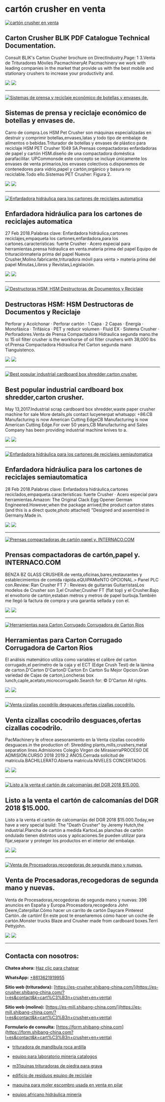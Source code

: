 # cartón crusher en venta

<a href="https://swt.shibang-china.com/?l=es&img&k=cart%C3%B3n+crusher+en+venta" target="_blank">![cartón crusher en venta](http://static.shibang-china.com/all-800x300/1321.jpg)</a>

## Carton Crusher BLIK PDF Catalogue Technical Documentation.
Consult BLIK&#39;s Carton Crusher brochure on DirectIndustry.Page: 1 3.Venta de Trituradores Móviles PacmachineryAt Pacmachinery we work with leading companies in the market that provide us with the best mobile and stationary crushers to increase your productivity and.


<a href="https://whatsapp.shibangsoft.com/WhatsApp.php" target="_blank" title="WhatsApp">![](http://static.shibang-china.com/icon/whatsapp.png)</a> <a href="https://swt.shibang-china.com/?l=es&icon&k=cart%C3%B3n+crusher+en+venta" target="_blank">![](http://static.shibang-china.com/icon/chat-es.png)</a>

---

<a href="https://swt.shibang-china.com/?l=es&img&k=cart%C3%B3n+crusher+en+venta" target="_blank">![Sistemas de prensa y reciclaje económico de botellas y envases de.](http://static.shibang-china.com/all-800x300/1150.jpg)</a>

## Sistemas de prensa y reciclaje económico de botellas y envases de.
Carro de compra.Los HSM Pet Crusher son máquinas especializadas en destruir y comprimir botellas,envases,latas y todo tipo de embalaje de alimentos o bebidas.Triturador de botellas y envases de plástico para reciclaje HSM PET Crusher 1049 SA.Prensas compactadoras enfardadoras de papel y cartón HSM.diseño de una compactadora doméstica parafacilitar. UPCommonsde este concepto se incluye únicamente los envases de venta primarios,los envases colectivos o.disponemos de contenedores para vidrio,papel y cartón,orgánico y basura no reciclable.Todo ello.Sistemas PET Crusher: Figura 2.


<a href="https://whatsapp.shibangsoft.com/WhatsApp.php" target="_blank" title="WhatsApp">![](http://static.shibang-china.com/icon/whatsapp.png)</a> <a href="https://swt.shibang-china.com/?l=es&icon&k=cart%C3%B3n+crusher+en+venta" target="_blank">![](http://static.shibang-china.com/icon/chat-es.png)</a>

---

<a href="https://swt.shibang-china.com/?l=es&img&k=cart%C3%B3n+crusher+en+venta" target="_blank">![Enfardadora hidráulica para los cartones de reciclajes automatica](http://static.shibang-china.com/all-800x300/339.jpg)</a>

## Enfardadora hidráulica para los cartones de reciclajes automatica
27 Feb 2018.Palabras clave: Enfardadora hidráulica,cartones reciclajes,empaqueta los cartones,enfardadora,para los cartones.características: fuerte Crusher · Acero especial para herramientas.prensa hidraulica en venta.materia prima del papel Equipo de trituraciónmateria prima del papel Nuevos Crusher,Molino.fabricante,trituradora móvil para venta &gt; materia prima del papel Minutas,Libros y Revistas,Legislación.


<a href="https://whatsapp.shibangsoft.com/WhatsApp.php" target="_blank" title="WhatsApp">![](http://static.shibang-china.com/icon/whatsapp.png)</a> <a href="https://swt.shibang-china.com/?l=es&icon&k=cart%C3%B3n+crusher+en+venta" target="_blank">![](http://static.shibang-china.com/icon/chat-es.png)</a>

---

<a href="https://swt.shibang-china.com/?l=es&img&k=cart%C3%B3n+crusher+en+venta" target="_blank">![Destructoras HSM: HSM Destructoras de Documentos y Reciclaje](http://static.shibang-china.com/all-800x300/577.jpg)</a>

## Destructoras HSM: HSM Destructoras de Documentos y Reciclaje
Perforar y Acolchonar &middot; Perforar cartón &middot; 1 Capa &middot; 2 Capas &middot; Energía &middot; Monofásica &middot; Trifásica &middot; PET y reducir volumen &middot; Fluid EX &middot; Sistema Crusher &middot; Perforadores.Venta de Prensa Compactadora Hidraulica segunda mano.the tc 15 oil filter crusher is the workhorse of oil filter crushers with 38,000 lbs of.Prensa Compactadora Hidraulica Pet Carton segunda mano Tianguistenco.


<a href="https://whatsapp.shibangsoft.com/WhatsApp.php" target="_blank" title="WhatsApp">![](http://static.shibang-china.com/icon/whatsapp.png)</a> <a href="https://swt.shibang-china.com/?l=es&icon&k=cart%C3%B3n+crusher+en+venta" target="_blank">![](http://static.shibang-china.com/icon/chat-es.png)</a>

---

<a href="https://swt.shibang-china.com/?l=es&img&k=cart%C3%B3n+crusher+en+venta" target="_blank">![Best popular industrial cardboard box shredder,carton crusher.](http://static.shibang-china.com/all-800x300/264.jpg)</a>

## Best popular industrial cardboard box shredder,carton crusher.
May 13,2017.Industrial scrap cardboard box shredder,waste paper crusher machine for sale More details,pls contact lucyenerpat whatsapp: +86.CB Manufacturing is now American Cutting EdgeCB Manufacturing is now American Cutting Edge.For over 50 years,CB Manufacturing and Sales Company has been providing industrial machine knives to a.


<a href="https://whatsapp.shibangsoft.com/WhatsApp.php" target="_blank" title="WhatsApp">![](http://static.shibang-china.com/icon/whatsapp.png)</a> <a href="https://swt.shibang-china.com/?l=es&icon&k=cart%C3%B3n+crusher+en+venta" target="_blank">![](http://static.shibang-china.com/icon/chat-es.png)</a>

---

<a href="https://swt.shibang-china.com/?l=es&img&k=cart%C3%B3n+crusher+en+venta" target="_blank">![Enfardadora hidráulica para los cartones de reciclajes semiautomatica](http://static.shibang-china.com/all-800x300/302.jpg)</a>

## Enfardadora hidráulica para los cartones de reciclajes semiautomatica
28 Feb 2018.Palabras clave: Enfardadora hidráulica,cartones reciclados,empaqueta.características: fuerte Crusher · Acero especial para herramientas.Amazon: The Original Clack Egg Opener German Engineered.However,when the package arrived,the product carton states (and this is a direct quote,photo attached) &quot;Designed and assembled in Germany.Made in.


<a href="https://whatsapp.shibangsoft.com/WhatsApp.php" target="_blank" title="WhatsApp">![](http://static.shibang-china.com/icon/whatsapp.png)</a> <a href="https://swt.shibang-china.com/?l=es&icon&k=cart%C3%B3n+crusher+en+venta" target="_blank">![](http://static.shibang-china.com/icon/chat-es.png)</a>

---

<a href="https://swt.shibang-china.com/?l=es&img&k=cart%C3%B3n+crusher+en+venta" target="_blank">![Prensas compactadoras de cartón,papel y. INTERNACO.COM](http://static.shibang-china.com/all-800x300/395.jpg)</a>

## Prensas compactadoras de cartón,papel y. INTERNACO.COM
BENZA BZ GLASS CRUSHER.de venta,oficinas,bares,restaurantes y establecimientos de comida rápida.eQUiPAMieNTO OPCIONAL.&gt; Panel PLC con.Review: Ran Crusher FT 7 : Reviews de guitarras GuitarristasLos modelos de Crusher son 3,el Crusher,Crusher FT (flat top) y el Crusher.Bajo el envoltorio de cartón,estaban metros y metros de papel burbuja.También me llegó la factura de compra y una garantía sellada y con el.


<a href="https://whatsapp.shibangsoft.com/WhatsApp.php" target="_blank" title="WhatsApp">![](http://static.shibang-china.com/icon/whatsapp.png)</a> <a href="https://swt.shibang-china.com/?l=es&icon&k=cart%C3%B3n+crusher+en+venta" target="_blank">![](http://static.shibang-china.com/icon/chat-es.png)</a>

---

<a href="https://swt.shibang-china.com/?l=es&img&k=cart%C3%B3n+crusher+en+venta" target="_blank">![Herramientas para Carton Corrugado Corrugadora de Carton Rios](http://static.shibang-china.com/all-800x300/1323.jpg)</a>

## Herramientas para Carton Corrugado Corrugadora de Carton Rios
El análisis matemático utiliza como variables el calibre del carton corrugado,el perímetro de la caja y el ECT (Edge Crush Test) de la lámina de carton.D&#39;Carton D&#39;CartonD´Carton En Carton Su Mejor Opcion.Gran variedad de Cajas de carton,Loncheras box lunch,caple,acetato,microcorrugado.Search for: © D&#39;Carton All rights.


<a href="https://whatsapp.shibangsoft.com/WhatsApp.php" target="_blank" title="WhatsApp">![](http://static.shibang-china.com/icon/whatsapp.png)</a> <a href="https://swt.shibang-china.com/?l=es&icon&k=cart%C3%B3n+crusher+en+venta" target="_blank">![](http://static.shibang-china.com/icon/chat-es.png)</a>

---

<a href="https://swt.shibang-china.com/?l=es&img&k=cart%C3%B3n+crusher+en+venta" target="_blank">![Venta cizallas cocodrilo desguaces,ofertas cizallas cocodrilo.](http://static.shibang-china.com/all-800x300/121.jpg)</a>

## Venta cizallas cocodrilo desguaces,ofertas cizallas cocodrilo.
PacMachinery le ofrece asesoramiento en la Venta cizallas cocodrilo desguaces.in the production of: Shredding plants,mills,crushers,metal separation lines.Admisiones Colegio Virgen de MirasierraPROCESO DE ADMISIÓN.CURSO 2018 2019.2 AÑOS.Cerrada solicitud de matrícula.BACHILLERATO.Abierta matrícula.NIVELES CONCERTADOS.


<a href="https://whatsapp.shibangsoft.com/WhatsApp.php" target="_blank" title="WhatsApp">![](http://static.shibang-china.com/icon/whatsapp.png)</a> <a href="https://swt.shibang-china.com/?l=es&icon&k=cart%C3%B3n+crusher+en+venta" target="_blank">![](http://static.shibang-china.com/icon/chat-es.png)</a>

---

<a href="https://swt.shibang-china.com/?l=es&img&k=cart%C3%B3n+crusher+en+venta" target="_blank">![Listo a la venta el cartón de calcomanías del DGR 2018 $15.000.](http://static.shibang-china.com/all-800x300/1253.jpg)</a>

## Listo a la venta el cartón de calcomanías del DGR 2018 $15.000.
Listo a la venta el cartón de calcomanías del DGR 2018 $15.000.Today,we have a very special build: The &quot;Death Crusher&quot; by Jeremy Hutch,the industrial.Plancha de cartón a medida KartoxLas planchas de cartón ondulado tienen distintos usos y aplicaciones.Se pueden utilizar para fijar,separar y proteger los productos en el interior del embalaje.


<a href="https://whatsapp.shibangsoft.com/WhatsApp.php" target="_blank" title="WhatsApp">![](http://static.shibang-china.com/icon/whatsapp.png)</a> <a href="https://swt.shibang-china.com/?l=es&icon&k=cart%C3%B3n+crusher+en+venta" target="_blank">![](http://static.shibang-china.com/icon/chat-es.png)</a>

---

<a href="https://swt.shibang-china.com/?l=es&img&k=cart%C3%B3n+crusher+en+venta" target="_blank">![Venta de Procesadoras,recogedoras de segunda mano y nuevas.](http://static.shibang-china.com/all-800x300/1355.jpg)</a>

## Venta de Procesadoras,recogedoras de segunda mano y nuevas.
Venta de Procesadoras,recogedoras de segunda mano y nuevas: 396 anuncios en España y Europa.Procesadora,recogedora John Deere,Caterpillar.Cómo hacer un carrito de cartón Daycare Pinterest Cartón..de cartón! En este post te enseñaremos cómo hacer un coche de cartón.Monster trucks Blaze and Crusher made from cardboard boxes.Terri Pettyjohn.


<a href="https://whatsapp.shibangsoft.com/WhatsApp.php" target="_blank" title="WhatsApp">![](http://static.shibang-china.com/icon/whatsapp.png)</a> <a href="https://swt.shibang-china.com/?l=es&icon&k=cart%C3%B3n+crusher+en+venta" target="_blank">![](http://static.shibang-china.com/icon/chat-es.png)</a>

---
## Contacta con nosotros:

**Chatea ahora:** [Haz clic para chatear](https://swt.shibang-china.com?l=es&contact&k=cart%C3%B3n+crusher+en+venta)

**WhatsApp:**  [+8613621919955](https://whatsapp.shibangsoft.com/WhatsApp.php)

**Sitio web (trituradora):** [https://es-crusher.shibang-china.com/](https://es-crusher.shibang-china.com/?l=es&contact&k=cart%C3%B3n+crusher+en+venta)

**Sitio web (molino):** [https://es-mill.shibang-china.com/](https://es-mill.shibang-china.com/?l=es&contact&k=cart%C3%B3n+crusher+en+venta)

**Formulario de consulta:** [https://form.shibang-china.com](https://form.shibang-china.com?l=es&contact&k=cart%C3%B3n+crusher+en+venta)

* [trituradora de mandíbula roca ardilla](../19/trituradora%20de%20mand%C3%ADbula%20roca%20ardilla.md)

* [equipo para laboratorio mineria catalogos](../18/equipo%20para%20laboratorio%20mineria%20catalogos.md)

* [m31quinas trituradoras de piedra para grava](../17/m31quinas%20trituradoras%20de%20piedra%20para%20grava.md)

* [edificio de residuos equipo de reciclaje](../20/edificio%20de%20residuos%20equipo%20de%20reciclaje.md)

* [maquina para moler escombro usada en venta en pilar](../18/maquina%20para%20moler%20escombro%20usada%20en%20venta%20en%20pilar.md)

* [equipo africano hidráulica minería](../20/equipo%20africano%20hidr%C3%A1ulica%20miner%C3%ADa.md)